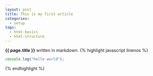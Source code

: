 ```yaml
---
layout: post
title: This is my first article
categories:
  - setup
tags: 
  - html-basics
  - html-structure
---
```


**{{ page.title }}** written in markdown.
{% highlight javascript linenos %}
```javascript
console.log("hello world");
```
{% endhighlight %}
